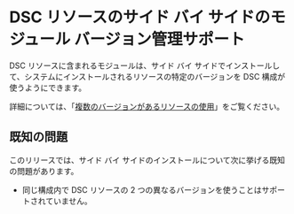 # DSC リソースのサイド バイ サイドのモジュール バージョン管理サポート

DSC リソースに含まれるモジュールは、サイド バイ サイドでインストールして、システムにインストールされるリソースの特定のバージョンを DSC 構成が使うようにできます。

詳細については、「[複数のバージョンがあるリソースの使用](../dsc/sxsResource.md)」をご覧ください。

## 既知の問題

このリリースでは、サイド バイ サイドのインストールについて次に挙げる既知の問題があります。

-   同じ構成内で DSC リソースの 2 つの異なるバージョンを使うことはサポートされていません。



<!--HONumber=Jun16_HO4-->


